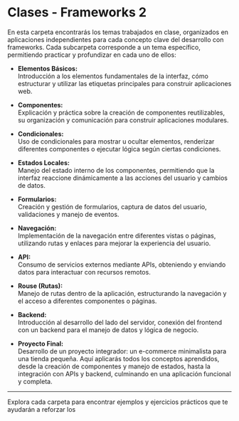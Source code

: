 # Clases - Frameworks 2

En esta carpeta encontrarás los temas trabajados en clase, organizados en aplicaciones independientes para cada concepto clave del desarrollo con frameworks. Cada subcarpeta corresponde a un tema específico, permitiendo practicar y profundizar en cada uno de ellos:

- **Elementos Básicos:**  
  Introducción a los elementos fundamentales de la interfaz, cómo estructurar y utilizar las etiquetas principales para construir aplicaciones web.

- **Componentes:**  
  Explicación y práctica sobre la creación de componentes reutilizables, su organización y comunicación para construir aplicaciones modulares.

- **Condicionales:**  
  Uso de condicionales para mostrar u ocultar elementos, renderizar diferentes componentes o ejecutar lógica según ciertas condiciones.

- **Estados Locales:**  
  Manejo del estado interno de los componentes, permitiendo que la interfaz reaccione dinámicamente a las acciones del usuario y cambios de datos.

- **Formularios:**  
  Creación y gestión de formularios, captura de datos del usuario, validaciones y manejo de eventos.

- **Navegación:**  
  Implementación de la navegación entre diferentes vistas o páginas, utilizando rutas y enlaces para mejorar la experiencia del usuario.

- **API:**  
  Consumo de servicios externos mediante APIs, obteniendo y enviando datos para interactuar con recursos remotos.

- **Rouse (Rutas):**  
  Manejo de rutas dentro de la aplicación, estructurando la navegación y el acceso a diferentes componentes o páginas.

- **Backend:**  
  Introducción al desarrollo del lado del servidor, conexión del frontend con un backend para el manejo de datos y lógica de negocio.

- **Proyecto Final:**  
  Desarrollo de un proyecto integrador: un e-commerce minimalista para una tienda pequeña. Aquí aplicarás todos los conceptos aprendidos, desde la creación de componentes y manejo de estados, hasta la integración con APIs y backend, culminando en una aplicación funcional y completa.

---

Explora cada carpeta para encontrar ejemplos y ejercicios prácticos que te ayudarán a reforzar los